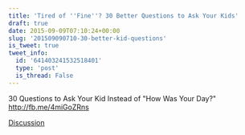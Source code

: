 ```yaml
---
title: 'Tired of ''Fine''? 30 Better Questions to Ask Your Kids'
draft: true
date: 2015-09-09T07:10:24+00:00
slug: '201509090710-30-better-kid-questions'
is_tweet: true
tweet_info:
  id: '641403241532518401'
  type: 'post'
  is_thread: False
---
```




30 Questions to Ask Your Kid Instead of "How Was Your Day?" <http://fb.me/4miGoZRns>

[Discussion](https://x.com/sytelus/status/641403241532518401)
